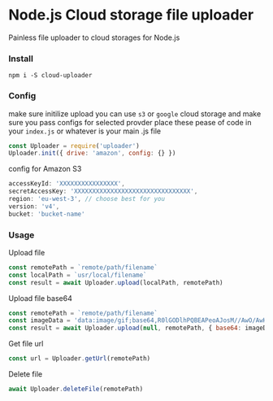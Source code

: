 # Node.js Cloud storage file uploader

Painless file uploader to cloud storages for Node.js

### Install 

```
npm i -S cloud-uploader
```

### Config

make sure initilize upload 
you can use `s3` or `google` cloud storage and make sure you pass configs for selected provder
place these pease of code in your `index.js` or whatever is your main .js file


```js
const Uploader = require('uploader')
Uploader.init({ drive: 'amazon', config: {} })
```

config for Amazon S3

```js
accessKeyId: 'XXXXXXXXXXXXXXXX',
secretAccessKey: 'XXXXXXXXXXXXXXXXXXXXXXXXXXXXXXXX',
region: 'eu-west-3', // choose best for you
version: 'v4',
bucket: 'bucket-name'
```

### Usage

Upload file

```js
const remotePath = `remote/path/filename`
const localPath = `usr/local/filename`
const result = await Uploader.upload(localPath, remotePath)
```

Upload file base64

```js
const remotePath = `remote/path/filename`
const imageData = 'data:image/gif;base64,R0lGODlhPQBEAPeoAJosM//AwO/AwHVYZ/z595kzAP/s7.....'
const result = await Uploader.upload(null, remotePath, { base64: imageData })
```

Get file url

```js
const url = Uploader.getUrl(remotePath)
```



Delete file

```js
await Uploader.deleteFile(remotePath)
```
